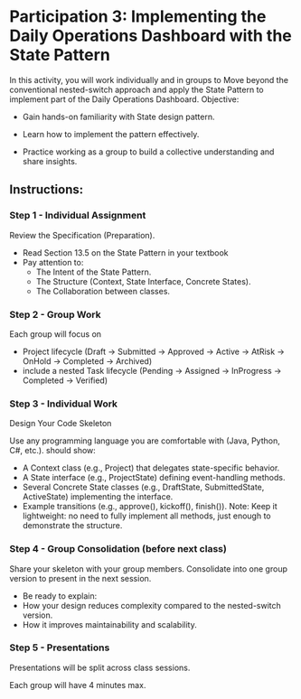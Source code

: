 # Participation 3: Implementing the Daily Operations Dashboard with the State Pattern 

In this activity, you will work individually and in groups to Move beyond the conventional nested-switch approach and apply the State Pattern to implement part of the Daily Operations Dashboard.
Objective:

- Gain hands-on familiarity with State design pattern.

- Learn how to implement the pattern effectively.

- Practice working as a group to build a collective understanding and share insights.

## Instructions:
### Step 1 - Individual Assignment

Review the Specification (Preparation).
- Read Section 13.5 on the State Pattern in your textbook
- Pay attention to:  
    - The Intent of the State Pattern.
    - The Structure (Context, State Interface, Concrete States).
    - The Collaboration between classes.

### Step 2 - Group Work

Each group will focus on

- Project lifecycle (Draft → Submitted → Approved → Active → AtRisk → OnHold → Completed → Archived)
- include a nested Task lifecycle (Pending → Assigned → InProgress → Completed → Verified) 

### Step 3 - Individual Work

Design Your Code Skeleton

Use any programming language you are comfortable with (Java, Python, C#, etc.).  should show:
- A Context class (e.g., Project) that delegates state-specific behavior.
- A State interface (e.g., ProjectState) defining event-handling methods.
- Several Concrete State classes (e.g., DraftState, SubmittedState, ActiveState) implementing the interface.
- Example transitions (e.g., approve(), kickoff(), finish()).
Note: Keep it lightweight: no need to fully implement all methods, just enough to demonstrate the structure.

### Step 4 - Group Consolidation (before next class)

Share your skeleton with your group members.
Consolidate into one group version to present in the next session.
- Be ready to explain:
- How your design reduces complexity compared to the nested-switch version.
- How it improves maintainability and scalability.

### Step 5 - Presentations

Presentations will be split across class sessions.

Each group will have 4 minutes max.
